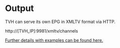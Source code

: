# Output

TVH can serve its own EPG in XMLTV format via HTTP.

http://\[TVH\_IP]:9981/xmltv/channels

[Further details with examples can be found here.](../json-api/other-functions.md#xmltv)
